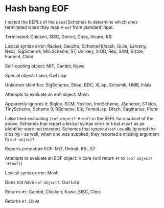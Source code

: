 # Hash bang EOF

I tested the REPLs of the usual Schemes to determine which ones terminated when they read `#!eof` from standard input.

Terminated: Chicken, SISC, Detroit, Chez, Vicare, KSi

Lexical syntax error: Racket, Gauche, Scheme48/scsh, Guile, Larceny, NexJ, SigScheme, MiniScheme, S7, Unlikely, SIOD, Rep, SXM, Sizzle, Foment, Chibi

Self-quoting object:  MIT, Gambit, Kawa

Special object: Llava, Owl Lisp

Unknown identifier: SigScheme, Shoe, BDC, XLisp, Schemik, UMB, Inlab

Attempts to evaluate an eof-object: Mosh

Apparently ignores it:  Bigloo, SCM, Ypsilon, IronScheme, JScheme, STklos, TinyScheme, Scheme 9, RScheme, Elk, FemtoLisp, Dfsch, Sagittarius, Picrin

I also tried evaluating `(eof-object? #!eof)` in the REPL for a subset of the above.  Schemes that report a lexical syntax error or treat `#!eof` as an identifier were not retested.  Schemes that ignore `#!eof` usually ignored the closing `)` as well; when one was supplied, they reported a missing argument to `eof-object?`.

Reports premature EOF: MIT, Detroit, KSi, S7

Attempts to evaluate an EOF object: Vicare (will return `#t` to `(eof-object? '#!eof)`)

Lexical syntax error: Mosh

Does not have `eof-object?`: Owl Lisp

Returns `#t`: Gambit, Chicken, Kawa, SISC, Chez

Returns `#f`: Llava

